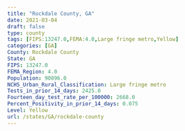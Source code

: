 ```yaml
---
title: "Rockdale County, GA"
date: 2021-03-04
draft: false
type: county
tags: [FIPS:13247.0,FEMA:4.0,Large fringe metro,Yellow]
categories: [GA]
County: Rockdale County
State: GA
FIPS: 13247.0
FEMA_Region: 4.0
Population: 90896.0
NCHS_Urban_Rural_Classification: Large fringe metro
Tests_in_prior_14_days: 2425.0
Fourteen_day_test_rate_per_100000: 2668.0
Percent_Positivity_in_prior_14_days: 0.075
Level: Yellow
url: /states/GA/rockdale-county
---
```



